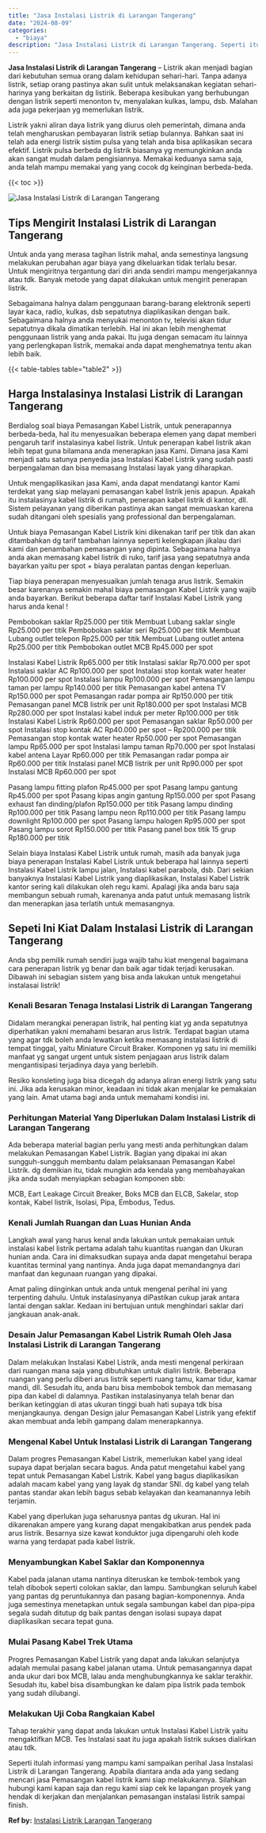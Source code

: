```yaml
---
title: "Jasa Instalasi Listrik di Larangan Tangerang"
date: "2024-08-09"
categories: 
  - "biaya"
description: "Jasa Instalasi Listrik di Larangan Tangerang. Seperti itulah informasi yang mampu kami sampaikan perihal Jasa Instalasi Listrik di Larangan Tangerang. Apabil..."
---
```


**Jasa Instalasi Listrik di Larangan Tangerang** – Listrik akan menjadi bagian dari kebutuhan semua orang dalam kehidupan sehari-hari. Tanpa adanya listrik, setiap orang pastinya akan sulit untuk melaksanakan kegiatan sehari-harinya yang berkaitan dg listirik. Beberapa kesibukan yang berhubungan dengan listrik seperti menonton tv, menyalakan kulkas, lampu, dsb. Malahan ada juga pekerjaan yg memerlukan listrik.

Listrik yakni aliran daya listrik yang diurus oleh pemerintah, dimana anda telah mengharuskan pembayaran listrik setiap bulannya. Bahkan saat ini telah ada energi listrik sistim pulsa yang telah anda bisa aplikasikan secara efektif. Listrik pulsa berbeda dg listrik biasanya yg memungkinkan anda akan sangat mudah dalam pengisiannya. Memakai keduanya sama saja, anda telah mampu memakai yang yang cocok dg keinginan berbeda-beda.

{{< toc >}}

![Jasa Instalasi Listrik di Larangan Tangerang](/images/instalasi-listrik-murah05.png)

## Tips Mengirit Instalasi Listrik di Larangan Tangerang

Untuk anda yang merasa tagihan listrik mahal, anda semestinya langsung melakukan perubahan agar biaya yang dikeluarkan tidak terlalu besar. Untuk mengiritnya tergantung dari diri anda sendiri mampu mengerjakannya atau tdk. Banyak metode yang dapat dilakukan untuk mengirit penerapan listrik.

Sebagaimana halnya dalam penggunaan barang-barang elektronik seperti layar kaca, radio, kulkas, dsb sepatutnya diaplikasikan dengan baik. Sebagaimana halnya anda menyukai menonton tv, televisi akan tidur sepatutnya dikala dimatikan terlebih. Hal ini akan lebih menghemat penggunaan listrik yang anda pakai. Itu juga dengan semacam itu lainnya yang perlengkapan listrik, memakai anda dapat menghematnya tentu akan lebih baik.

{{< table-tables table="table2" >}}

## Harga Instalasinya Instalasi Listrik di Larangan Tangerang

Berdialog soal biaya Pemasangan Kabel Listrik, untuk penerapannya berbeda-beda, hal itu menyesuaikan beberapa elemen yang dapat memberi pengaruh tarif instalasinya kabel listrik. Untuk penerapan kabel listrik akan lebih tepat guna bilamana anda menerapkan jasa Kami. Dimana jasa Kami menjadi satu satunya penyedia jasa Instalasi Kabel Listrik yang sudah pasti berpengalaman dan bisa memasang Instalasi layak yang diharapkan.

Untuk mengaplikasikan jasa Kami, anda dapat mendatangi kantor Kami terdekat yang siap melayani pemasangan kabel listrik jenis apapun. Apakah itu instalasinya kabel listrik di rumah, penerapan kabel listrik di kantor, dll. Sistem pelayanan yang diberikan pastinya akan sangat memuaskan karena sudah ditangani oleh spesialis yang professional dan berpengalaman.

Untuk biaya Pemasangan Kabel Listrik kini dikenakan tarif per titik dan akan ditambahkan dg tarif tambahan lainnya seperti kelengkapan jikalau dari kami dan penambahan pemasangan yang dipinta. Sebagaimana halnya anda akan memasang kabel listrik di ruko, tarif jasa yang sepatutnya anda bayarkan yaitu per spot + biaya peralatan pantas dengan keperluan.

Tiap biaya penerapan menyesuaikan jumlah tenaga arus listrik. Semakin besar karenanya semakin mahal biaya pemasangan Kabel Listrik yang wajib anda bayarkan. Berikut beberapa daftar tarif Instalasi Kabel Listrik yang harus anda kenal !

Pembobokan saklar Rp25.000 per titik Membuat Lubang saklar single Rp25.000 per titik Pembobokan saklar seri Rp25.000 per titik Membuat Lubang outlet telepon Rp25.000 per titik Membuat Lubang outlet antena Rp25.000 per titik Pembobokan outlet MCB Rp45.000 per spot

Instalasi Kabel Listrik Rp65.000 per titik Instalasi saklar Rp70.000 per spot Instalasi saklar AC Rp100.000 per spot Instalasi stop kontak water heater Rp100.000 per spot Instalasi lampu Rp100.000 per spot Pemasangan lampu taman per lampu Rp140.000 per titik Pemasangan kabel antena TV Rp150.000 per spot Pemasangan radar pompa air Rp150.000 per titik Pemasangan panel MCB listrik per unit Rp180.000 per spot Instalasi MCB Rp280.000 per spot Instalasi kabel induk per meter Rp100.000 per titik Instalasi Kabel Listrik Rp60.000 per spot Pemasangan saklar Rp50.000 per spot Instalasi stop kontak AC Rp40.000 per spot – Rp200.000 per titik Pemasangan stop kontak water heater Rp50.000 per spot Pemasangan lampu Rp65.000 per spot Instalasi lampu taman Rp70.000 per spot Instalasi kabel antena Layar Rp60.000 per titik Pemasangan radar pompa air Rp60.000 per titik Instalasi panel MCB listrik per unit Rp90.000 per spot Instalasi MCB Rp60.000 per spot

Pasang lampu fitting plafon Rp45.000 per spot Pasang lampu gantung Rp45.000 per spot Pasang kipas angin gantung Rp150.000 per spot Pasang exhaust fan dinding/plafon Rp150.000 per titik Pasang lampu dinding Rp100.000 per titik Pasang lampu neon Rp110.000 per titik Pasang lampu downlight Rp100.000 per spot Pasang lampu halogen Rp95.000 per spot Pasang lampu sorot Rp150.000 per titik Pasang panel box titik 15 grup Rp180.000 per titik

Selain biaya Instalasi Kabel Listrik untuk rumah, masih ada banyak juga biaya penerapan Instalasi Kabel Listrik untuk beberapa hal lainnya seperti Instalasi Kabel Listrik lampu jalan, Instalasi kabel parabola, dsb. Dari sekian banyaknya Instalasi Kabel Listrik yang diaplikasikan, Instalasi Kabel Listrik kantor sering kali dilakukan oleh regu kami. Apalagi jika anda baru saja membangun sebuah rumah, karenanya anda patut untuk memasang listrik dan menerapkan jasa terlatih untuk memasangnya.

## Sepeti Ini Kiat Dalam Instalasi Listrik di Larangan Tangerang


Anda sbg pemilik rumah sendiri juga wajib tahu kiat mengenal bagaimana cara penerapan listrik yg benar dan baik agar tidak terjadi kerusakan. Dibawah ini sebagian sistem yang bisa anda lakukan untuk mengetahui instalasai listrik!

### Kenali Besaran Tenaga Instalasi Listrik di Larangan Tangerang

Didalam merangkai penerapan listrik, hal penting kiat yg anda sepatutnya diperhatikan yakni memahami besaran arus listrik. Terdapat bagian utama yang agar tdk boleh anda lewatkan ketika memasang instalasi listrik di tempat tinggal, yaitu Miniature Circuit Braker. Komponen yg satu ini memiliki manfaat yg sangat urgent untuk sistem penjagaan arus listrik dalam mengantisipasi terjadinya daya yang berlebih.

Resiko konsleting juga bisa dicegah dg adanya aliran energi listrik yang satu ini. Jika ada kerusakan minor, keadaan ini tidak akan menjalar ke pemakaian yang lain. Amat utama bagi anda untuk memahami kondisi ini.

### Perhitungan Material Yang Diperlukan Dalam Instalasi Listrik di Larangan Tangerang

Ada beberapa material bagian perlu yang mesti anda perhitungkan dalam melakukan Pemasangan Kabel Listrik. Bagian yang dipakai ini akan sungguh-sungguh membantu dalam pelaksanaan Pemasangan Kabel Listrik. dg demikian itu, tidak mungkin ada kendala yang membahayakan jika anda sudah menyiapkan sebagian komponen sbb:

MCB, Eart Leakage Circuit Breaker, Boks MCB dan ELCB, Sakelar, stop kontak, Kabel listrik, Isolasi, Pipa, Embodus, Tedus.

### Kenali Jumlah Ruangan dan Luas Hunian Anda

Langkah awal yang harus kenal anda lakukan untuk pemakaian untuk instalasi kabel listrik pertama adalah tahu kuantitas ruangan dan Ukuran hunian anda. Cara ini dimaksudkan supaya anda dapat mengetahui berapa kuantitas terminal yang nantinya. Anda juga dapat memandangnya dari manfaat dan kegunaan ruangan yang dipakai.

Amat paling diinginkan untuk anda untuk mengenal perihal ini yang terpenting dahulu. Untuk instalasinyanya diPastikan cukup jarak antara lantai dengan saklar. Kedaan ini bertujuan untuk menghindari saklar dari jangkauan anak-anak.

### Desain Jalur Pemasangan Kabel Listrik Rumah Oleh Jasa Instalasi Listrik di Larangan Tangerang

Dalam melakukan Instalasi Kabel Listrik, anda mesti mengenal perkiraan dari ruangan mana saja yang dibutuhkan untuk dialiri listrik. Beberapa ruangan yang perlu diberi arus listrik seperti ruang tamu, kamar tidur, kamar mandi, dll. Sesudah itu, anda baru bisa membobok tembok dan memasang pipa dan kabel di dalamnya. Pastikan instalasinyanya telah benar dan berikan ketinggian di atas ukuran tinggi buah hati supaya tdk bisa menjangkaunya. dengan Design jalur Pemasangan Kabel Listrik yang efektif akan membuat anda lebih gampang dalam menerapkannya.

### Mengenal Kabel Untuk Instalasi Listrik di Larangan Tangerang

Dalam progres Pemasangan Kabel Listrik, memerlukan kabel yang ideal supaya dapat berjalan secara bagus. Anda patut mengetahui kabel yang tepat untuk Pemasangan Kabel Listrik. Kabel yang bagus diaplikasikan adalah macam kabel yang yang layak dg standar SNI. dg kabel yang telah pantas standar akan lebih bagus sebab kelayakan dan keamanannya lebih terjamin.

Kabel yang diperlukan juga seharusnya pantas dg ukuran. Hal ini dikarenakan ampere yang kurang dapat mengakibatkan arus pendek pada arus listrik. Besarnya size kawat konduktor juga dipengaruhi oleh kode warna yang terdapat pada kabel listrik.

### Menyambungkan Kabel Saklar dan Komponennya

Kabel pada jalanan utama nantinya diteruskan ke tembok-tembok yang telah dibobok seperti colokan saklar, dan lampu. Sambungkan seluruh kabel yang pantas dg peruntukannya dan pasang bagian-komponennya. Anda juga semestinya menetapkan untuk segala sambungan kabel dan pipa-pipa segala sudah ditutup dg baik pantas dengan isolasi supaya dapat diaplikasikan secara tepat guna.

### Mulai Pasang Kabel Trek Utama

Progres Pemasangan Kabel Listrik yang dapat anda lakukan selanjutya adalah memulai pasang kabel jalanan utama. Untuk pemasangannya dapat anda ukur dari box MCB, lalau anda menghubungkannya ke saklar terakhir. Sesudah itu, kabel bisa disambungkan ke dalam pipa listrik pada tembok yang sudah dilubangi.

### Melakukan Uji Coba Rangkaian Kabel

Tahap terakhir yang dapat anda lakukan untuk Instalasi Kabel Listrik yaitu mengaktifkan MCB. Tes Instalasi saat itu juga apakah listrik sukses dialirkan atau tdk.

Seperti itulah informasi yang mampu kami sampaikan perihal Jasa Instalasi Listrik di Larangan Tangerang. Apabila diantara anda ada yang sedang mencari jasa Pemasangan kabel listrik kami siap melakukannya. Silahkan hubungi kami kapan saja dan regu kami siap cek ke lapangan proyek yang hendak di kerjakan dan menjalankan pemasangan instalasi listrik sampai finish.

**Ref by:** [Instalasi Listrik Larangan Tangerang](https://id.wikipedia.org/wiki/Instalasi)
